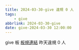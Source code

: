 ```yaml
---
title: 2024-03-30-give 違規 0 人
tags:
    - give
abbrlink: 2024-03-30-give
date: give-2024-03-30 12:00:00
---
```

give 板 [板規連結](https://www.ptt.cc/bbs/give/M.1612495900.A.C32.html)
昨天違規 0 人
